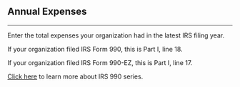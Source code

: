 ## Annual Expenses 

***

Enter the total expenses your organization had in the latest IRS filing year. 

If your organization filed IRS Form 990, this is Part I, line 18. 

If your organization filed IRS Form 990-EZ, this is Part I, line 17. 

[Click here](https://www.irs.gov/charities-non-profits/required-filing-form-990-series) to learn more about IRS 990 series. 
